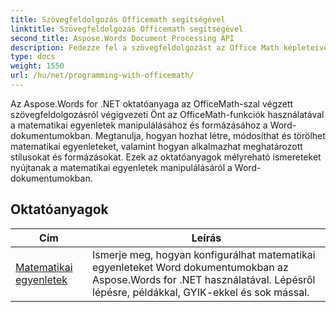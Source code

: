 ```yaml
---
title: Szövegfeldolgozás Officemath segítségével
linktitle: Szövegfeldolgozás Officemath segítségével
second_title: Aspose.Words Document Processing API
description: Fedezze fel a szövegfeldolgozást az Office Math képleteivel az Aspose.Words for .NET-ben. Lépésről lépésre oktatóanyagok és mintakód matematikai egyenletek létrehozásához, szerkesztéséhez és formázásához Word dokumentumokban.
type: docs
weight: 1550
url: /hu/net/programming-with-officemath/
---
```

Az Aspose.Words for .NET oktatóanyaga az OfficeMath-szal végzett szövegfeldolgozásról végigvezeti Önt az OfficeMath-funkciók használatával a matematikai egyenletek manipulálásához és formázásához a Word-dokumentumokban. Megtanulja, hogyan hozhat létre, módosíthat és törölhet matematikai egyenleteket, valamint hogyan alkalmazhat meghatározott stílusokat és formázásokat. Ezek az oktatóanyagok mélyreható ismereteket nyújtanak a matematikai egyenletek manipulálásáról a Word-dokumentumokban.

 ## Oktatóanyagok
| Cím | Leírás |
| --- | --- |
| [Matematikai egyenletek](./math-equations/) | Ismerje meg, hogyan konfigurálhat matematikai egyenleteket Word dokumentumokban az Aspose.Words for .NET használatával. Lépésről lépésre, példákkal, GYIK-ekkel és sok mással. |
